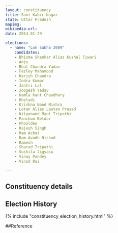 ```yaml
---
layout: constituency
title: Sant Kabir Nagar
state: Uttar Pradesh
mapimg: 
wikipedia-url: 
date: 2014-01-29

elections: 
  - name: "Lok Sabha 2009"
    candidates: 
    - Bhisma Shankar Alias Kushal Tiwari 
    - Anju 
    - Bhal Chandra Yadav 
    - Fazley Mahamood 
    - Harish Chandra 
    - Indra Kumar 
    - Jantri Lal 
    - Joogesh Yadav 
    - Kamla Kant Chaudhary 
    - Kheladi 
    - Krishna Nand Mishra 
    - Lotan Alias Lautan Prasad 
    - Nityanand Mani Tripathi 
    - Panchoo Beldar 
    - Phooldeo 
    - Rajesh Singh 
    - Ram Achal 
    - Ram Avadh Nishad 
    - Ramesh 
    - Sharad Tripathi 
    - Sushila Jigyasu 
    - Vinay Pandey 
    - Vinod Rai 

---
```

## Constituency details


## Election History
{% include "constituency_election_history.html" %}

##Reference
